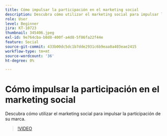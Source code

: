 ```yaml
---
title: Cómo impulsar la participación en el marketing social
description: Descubra cómo utilizar el marketing social para impulsar la participación de su marca.
role: User
level: Beginner
jira: KT-10723
thumbnail: 345406.jpeg
exl-id: 9e764cba-b8d8-400f-a4d8-5f86fa22f44e
feature: Social
source-git-commit: 433b00dc5dc1b7dde2931c6b9eaa8a403eae2415
workflow-type: tm+mt
source-wordcount: '36'
ht-degree: 0%

---
```


# Cómo impulsar la participación en el marketing social

Descubra cómo utilizar el marketing social para impulsar la participación de su marca.

>[!VIDEO](https://video.tv.adobe.com/v/345406/?quality=12&learn=on)
